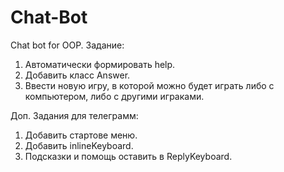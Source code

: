 # Chat-Bot
Chat bot for OOP.
Задание:
1) Автоматически формировать help.
2) Добавить класс Answer.
3) Ввести новую игру, в которой можно будет играть либо с компьютером, либо с другими играками. 

Доп. Задания для телеграмм:
1) Добавить стартове меню.
2) Добавить inlineKeyboard.
3) Подсказки и помощь оставить в ReplyKeyboard.
